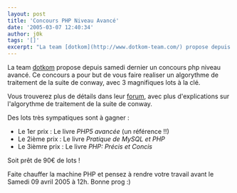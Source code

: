 ```yaml
---
layout: post
title: 'Concours PHP Niveau Avancé'
date: '2005-03-07 12:40:34'
author: j0k
tags: '[]'
excerpt: "La team [dotkom](http://www.dotkom-team.com/) propose depuis samedi dernier un concours php niveau avancé.   Ce concours a pour but de vous faire realiser un algorythme de traitement de la suite de conway, avec 3 magnifiques lots à la clé.  \n  \nVous trouverez plus de détails dans leur [forum](http://www.dotkom-team.com/forums/index.php?showtopic=968      …"
---
```


La team [dotkom](http://www.dotkom-team.com/) propose depuis samedi dernier un concours php niveau avancé.   Ce concours a pour but de vous faire realiser un algorythme de traitement de la suite de conway, avec 3 magnifiques lots à la clé.

Vous trouverez plus de détails dans leur [forum](http://www.dotkom-team.com/forums/index.php?showtopic=968), avec plus d'explications sur l'algorythme de traitement de la suite de conway.

Des lots très sympatiques sont à gagner :
 * Le 1er prix : Le livre *PHP5 avancée* (un référence !!)
 * Le 2ième prix : Le livre *Pratique de MySQL et PHP*
 * Le 3ièmre prix : Le livre *PHP: Précis et Concis*

Soit prêt de 90€ de lots !

Faite chauffer la machine PHP et pensez à rendre votre travail avant le Samedi 09 avril 2005 à 12h.   Bonne prog :)
